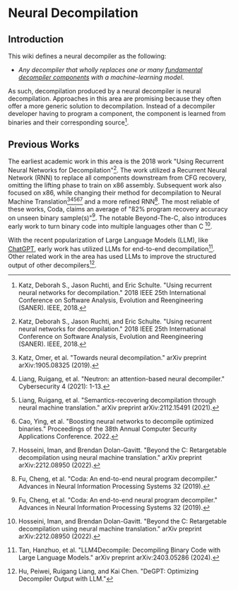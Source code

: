 # Neural Decompilation
## Introduction 
This wiki defines a neural decompiler as the following:

- _Any decompiler that wholly replaces one or many [fundamental decompiler components](/fundamentals/overview#generic-decompilation-pipeline) with a machine-learning model_.

As such, decompilation produced by a neural decompiler is neural decompilation.
Approaches in this area are promising because they often offer a more generic solution to decompilation. 
Instead of a decompiler developer having to program a component, the component is learned from binaries and their corresponding source[^1]. 

## Previous Works
The earliest academic work in this area is the 2018 work "Using Recurrent Neural Networks for Decompilation"[^1]. 
The work utilized a Recurrent Neural Network (RNN) to replace all components downstream from CFG recovery, omitting the lifting phase to train on x86 assembly. 
Subsequent work also focused on x86, while changing their method for decompilation to Neural Machine Translation[^2][^3][^4][^5][^7] and a more refined RNN[^6].
The most reliable of these works, Coda, claims an average of "82% program recovery accuracy on unseen binary sample(s)"[^6].
The notable Beyond-The-C, also introduces early work to turn binary code into multiple languages other than C [^7].

With the recent popularization of Large Language Models (LLM), like [ChatGPT](https://en.wikipedia.org/wiki/ChatGPT), early work has utilized LLMs for end-to-end decompilation[^8]. 
Other related work in the area has used LLMs to improve the structured output of other decompilers[^9]. 


[^1]: Katz, Deborah S., Jason Ruchti, and Eric Schulte. "Using recurrent neural networks for decompilation." 2018 IEEE 25th International Conference on Software Analysis, Evolution and Reengineering (SANER). IEEE, 2018.
[^2]: Katz, Omer, et al. "Towards neural decompilation." arXiv preprint arXiv:1905.08325 (2019).
[^3]: Liang, Ruigang, et al. "Neutron: an attention-based neural decompiler." Cybersecurity 4 (2021): 1-13.
[^4]: Liang, Ruigang, et al. "Semantics-recovering decompilation through neural machine translation." arXiv preprint arXiv:2112.15491 (2021).
[^5]: Cao, Ying, et al. "Boosting neural networks to decompile optimized binaries." Proceedings of the 38th Annual Computer Security Applications Conference. 2022. 
[^6]: Fu, Cheng, et al. "Coda: An end-to-end neural program decompiler." Advances in Neural Information Processing Systems 32 (2019).
[^7]: Hosseini, Iman, and Brendan Dolan-Gavitt. "Beyond the C: Retargetable decompilation using neural machine translation." arXiv preprint arXiv:2212.08950 (2022).
[^8]: Tan, Hanzhuo, et al. "LLM4Decompile: Decompiling Binary Code with Large Language Models." arXiv preprint arXiv:2403.05286 (2024).
[^9]: Hu, Peiwei, Ruigang Liang, and Kai Chen. "DeGPT: Optimizing Decompiler Output with LLM."